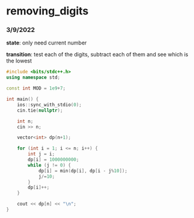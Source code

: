 # removing_digits
### 3/9/2022

**state**: only need current number

**transition**: test each of the digits, subtract each of them and see which is the lowest

```cpp
#include <bits/stdc++.h>
using namespace std;

const int MOD = 1e9+7;

int main() {
    ios::sync_with_stdio(0);
    cin.tie(nullptr);

    int n;
    cin >> n;

    vector<int> dp(n+1);

    for (int i = 1; i <= n; i++) {
        int j = i;
        dp[i] = 1000000000;
        while (j != 0) {
            dp[i] = min(dp[i], dp[i - j%10]);
            j/=10;
        }
        dp[i]++;
    }

    cout << dp[n] << "\n";
}
```
